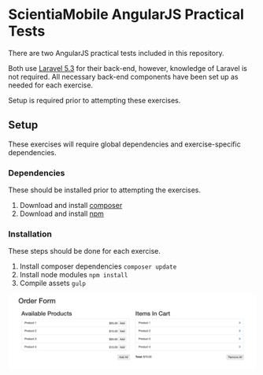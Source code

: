 # ScientiaMobile AngularJS Practical Tests

There are two AngularJS practical tests included in this repository.

Both use [Laravel 5.3](https://laravel.com/docs/5.3) for their back-end, however, knowledge of Laravel is not required. All necessary back-end components have been set up as needed for each exercise.

Setup is required prior to attempting these exercises.

## Setup
These exercises will require global dependencies and exercise-specific dependencies.

### Dependencies
These should be installed prior to attempting the exercises.

1. Download and install [composer](https://getcomposer.org/)
2. Download and install [npm](https://www.npmjs.com/get-npm)

### Installation
These steps should be done for each exercise.

1. Install composer dependencies
`composer update`
2. Install node modules
`npm install`
3. Compile assets
`gulp`

![Alt text](/images/order_form_basic.png?raw=true "Basic Order Form")
